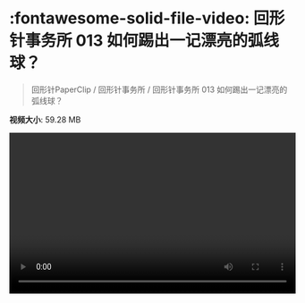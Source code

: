 # :fontawesome-solid-file-video: 回形针事务所 013 如何踢出一记漂亮的弧线球？

> 回形针PaperClip / 回形针事务所 / 回形针事务所 013 如何踢出一记漂亮的弧线球？

**视频大小**: 59.28 MB

<video id="V-29d5e0d126666371dedb620d9a486a18" width="512" height="288" preload="none" playsinline webkit-playsinline></video>